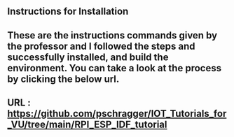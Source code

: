 ## Instructions for Installation 

## These are the instructions commands given by the professor and I followed the steps and successfully installed, and build the environment. You can take a look at the process by clicking the below url.

## URL : https://github.com/pschragger/IOT_Tutorials_for_VU/tree/main/RPI_ESP_IDF_tutorial

